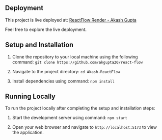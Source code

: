 ## Deployment

This project is live deployed at: [ReactFlow Render - Akash Gupta](https://reactflow-akash.netlify.app/)

Feel free to explore the live deployment.

## Setup and Installation

1. Clone the repository to your local machine using the following command:
   `git clone https://github.com/akgupta20/react-flow`

2. Navigate to the project directory: `cd Akash-ReactFlow`

3. Install dependencies using command: `npm install`

## Running Locally

To run the project locally after completing the setup and installation steps:

1. Start the development server using command: `npm start`

2. Open your web browser and navigate to `http://localhost:5173` to view the application.